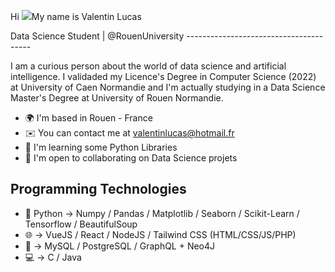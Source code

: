 Hi ![](https://user-images.githubusercontent.com/18350557/176309783-0785949b-9127-417c-8b55-ab5a4333674e.gif)My name is Valentin Lucas 

Data Science Student | @RouenUniversity --------------------------------------- 

I am a curious person about the world of data science and artificial intelligence. I validaded my Licence's Degree in Computer Science (2022) at University of Caen Normandie and I'm actually studying in a Data Science Master's Degree at University of Rouen Normandie.

* 🌍  I'm based in Rouen - France 
* ✉️  You can contact me at [valentinlucas@hotmail.fr](mailto:valentinlucas@hotmail.fr) 
* 🧠  I'm learning some Python Libraries 
* 🤝  I'm open to collaborating on Data Science projets

## Programming Technologies 
- 🔬 Python -> Numpy / Pandas / Matplotlib / Seaborn / Scikit-Learn / Tensorflow / BeautifulSoup
- 🌐 -> VueJS / React / NodeJS / Tailwind CSS (HTML/CSS/JS/PHP)
- 💾 -> MySQL / PostgreSQL / GraphQL + Neo4J
- 💻 -> C / Java
